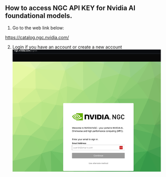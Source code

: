 ## How to access NGC API KEY for Nvidia AI foundational models.

1. Go to the web link below:

https://catalog.ngc.nvidia.com/

2. Login if you have an account or create a new account 
![Login Screen](screenshots/login-ngc.png)
